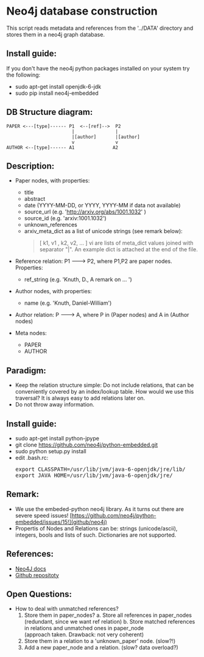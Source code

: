 # Neo4j database construction

This script reads metadata and references from the '../DATA'
directory and stores them in a neo4j graph database.


## Install guide:

If you don't have the neo4j python packages installed on your system try the following:

*   sudo apt-get install openjdk-6-jdk
*   sudo pip install neo4j-embedded


## DB Structure diagram:
                           
    PAPER <---[type]------ P1  <--[ref]-->  P2 
                            |               |
                            |[author]       |[author]
                            v               v
    AUTHOR <--[type]------ A1              A2

## Description:

*   Paper nodes, with properties:
    *   title
    *   abstract
    *   date         (YYYY-MM-DD, or YYYY, YYYY-MM  if data not available)
    *   source_url   (e.g. 'http://arxiv.org/abs/1001.1032' )
    *   source_id    (e.g. 'arxiv:1001.1032')
    *   unknown_references
    *   arxiv_meta_dict
        as a list of unicode strings (see remark below):
        > [ k1, v1 , k2, v2, ... ]
        vi are lists of meta_dict values joined with separator "|".
        An example dict is attached at the end of the file.

*   Reference relation: P1 ---> P2,  where P1,P2 are paper nodes. Properties:
    *   ref_string (e.g. 'Knuth, D., A remark on ... ')

*   Author nodes, with properties:
    *   name       (e.g. 'Knuth, Daniel-William')

*   Author relation: P ---> A, 
    where P in (Paper nodes) and A in (Author nodes)

*   Meta nodes: 
    - PAPER
    - AUTHOR

## Paradigm:

*   Keep the relation structure simple: Do not include relations, that can be 
    conveniently covered by an index/lookup table. How would we use this 
    traversal? It is always easy to add relations later on.
*   Do not throw away information.

## Install guide:

*   sudo apt-get install python-jpype
*   git clone https://github.com/neo4j/python-embedded.git 
*   sudo python setup.py install
*   edit .bash.rc:   
    <pre>
    export CLASSPATH=/usr/lib/jvm/java-6-openjdk/jre/lib/
    export JAVA_HOME=/usr/lib/jvm/java-6-openjdk/jre/
    </pre>
  
## Remark:

*   We use the embeded-python neo4j library. 
    As it turns out there are severe speed issues! 
    [https://github.com/neo4j/python-embedded/issues/15!](github/neo4j)
*   Propertis of Nodes and Relations can be:
    strings (unicode/ascii), integers, bools
    and lists of such. Dictionaries are not supported.

## References:
*   [Neo4J docs](http://docs.neo4j.org/chunked/milestone/python-embedded.html)
*   [Github repositoty](https://github.com/neo4j/python-embedded)


 
## Open Questions:

*   How to deal with unmatched references? 
    1.  Store them in paper_nodes?
           a. Store all references in paper_nodes 
              (redundant, since we want ref relation)
           b. Store matched references in relations 
              and unmatched ones in paper_node      
              (approach taken. Drawback: not very coherent)
    2.   Store them in a relation to a 'unknown_paper' node. (slow?!)
    3.   Add a new paper_node and a relation. (slow? data overload?)
